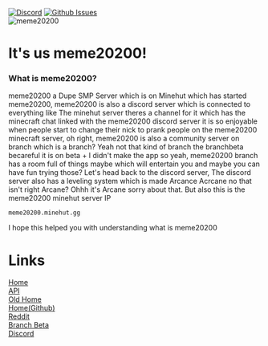 <a href="//discord.gg/c9xxRF7eFb"><img src="https://img.shields.io/discord/783309924171644938?color=5865F2&logo=discord&logoColor=white" alt="Discord" /></a>
<a href="//github.com/meme20200/suggestions"><img src="https://img.shields.io/github/issues/meme20200/suggestions" alt="Github Issues" /></a>
<br>
![meme20200](https://git20200.gq/meme20200.webp)
<br>
# It's us meme20200!
### What is meme20200?
meme20200 a Dupe SMP Server which is on Minehut which has started meme20200, meme20200 is also a discord server which is connected to everything like The minehut server theres a channel for it which has the minecraft chat linked with the meme20200 discord server it is so enjoyable when people start to change their nick to prank people on the meme20200 minecraft server, oh right, meme20200 is also a community server on branch which is a branch? Yeah not that kind of branch the branchbeta becareful it is on beta + I didn't make the app so yeah, meme20200 branch has a room full of things maybe which will entertain you and maybe you can have fun trying those? Let's head back to the discord server, The discord server also has a leveling system which is made Arcance Acrcane no that isn't right Arcane? Ohhh it's Arcane sorry about that. But also this is the meme20200 minehut server IP 
```
meme20200.minehut.gg
```
I hope this helped you with understanding what is meme20200
# Links
[Home](https://git20200.gq)
<br>
[API](https://api.git20200.gq)
<br>
[Old Home](https://home.git20200.gq)
<br>
[Home(Github)](https://meme20200.github.io)
<br>
[Reddit](https://reddit.com/r/meme20200)
<br>
[Branch Beta](https://app.branchbeta.com/branch/meme20200)
<br>
[Discord](https://discord.gg/c9xxRF7eFb)

